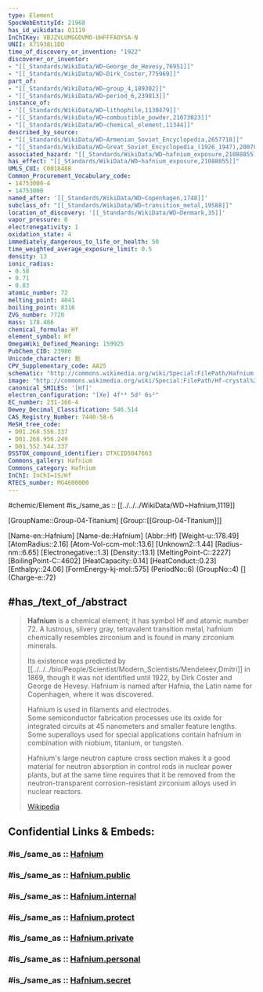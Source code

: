 ```yaml
---
type: Element
SpocWebEntityId: 21968
has_id_wikidata: Q1119
InChIKey: VBJZVLUMGGDVMO-UHFFFAOYSA-N
UNII: X71938L1DO
time_of_discovery_or_invention: "1922"
discoverer_or_inventor:
- "[[_Standards/WikiData/WD~George_de_Hevesy,76951]]"
- "[[_Standards/WikiData/WD~Dirk_Coster,775969]]"
part_of:
- "[[_Standards/WikiData/WD~group_4,189302]]"
- "[[_Standards/WikiData/WD~period_6,239813]]"
instance_of:
- '[[_Standards/WikiData/WD~lithophile,1130479]]'
- "[[_Standards/WikiData/WD~combustible_powder,21073023]]"
- "[[_Standards/WikiData/WD~chemical_element,11344]]"
described_by_source:
- "[[_Standards/WikiData/WD~Armenian_Soviet_Encyclopedia,2657718]]"
- "[[_Standards/WikiData/WD~Great_Soviet_Encyclopedia_(1926_1947),20078554]]"
associated_hazard: "[[_Standards/WikiData/WD~hafnium_exposure,21088855]]"
has_effect: "[[_Standards/WikiData/WD~hafnium_exposure,21088855]]"
UMLS_CUI: C0018488
Common_Procurement_Vocabulary_code:
- 14753000-4
- 14753000
named_after: '[[_Standards/WikiData/WD~Copenhagen,1748]]'
subclass_of: "[[_Standards/WikiData/WD~transition_metal,19588]]"
location_of_discovery: '[[_Standards/WikiData/WD~Denmark,35]]'
vapor_pressure: 0
electronegativity: 1
oxidation_state: 4
immediately_dangerous_to_life_or_health: 50
time_weighted_average_exposure_limit: 0.5
density: 13
ionic_radius:
- 0.58
- 0.71
- 0.83
atomic_number: 72
melting_point: 4041
boiling_point: 8316
ZVG_number: 7720
mass: 178.486
chemical_formula: Hf
element_symbol: Hf
OmegaWiki_Defined_Meaning: 159925
PubChem_CID: 23986
Unicode_character: 鉿
CPV_Supplementary_code: AA25
schematic: "http://commons.wikimedia.org/wiki/Special:FilePath/Hafnium.svg"
image: "http://commons.wikimedia.org/wiki/Special:FilePath/Hf-crystal%20bar.jpg"
canonical_SMILES: '[Hf]'
electron_configuration: "[Xe] 4f¹⁴ 5d² 6s²"
EC_number: 231-166-4
Dewey_Decimal_Classification: 546.514
CAS_Registry_Number: 7440-58-6
MeSH_tree_code:
- D01.268.556.337
- D01.268.956.249
- D01.552.544.337
DSSTOX_compound_identifier: DTXCID5047663
Commons_gallery: Hafnium
Commons_category: Hafnium
InChI: InChI=1S/Hf
RTECS_number: MG4600000
---
```


#chemic/Element 
#is_/same_as :: [[../../../WikiData/WD~Hafnium,1119]] 

[GroupName::Group-04-Titanium]
[Group::[[Group-04-Titanium]]]


[Name-en::Hafnium]
[Name-de::Hafnium]
(Abbr::Hf)
[Weight-u::178.49]
[AtomRadius::2.16]
[Atom-Vol-ccm-mol::13.6]
[Unknown2::1.44]
[Radius-nm::6.65]
[Electronegative::1.3]
[Density::13.1]
[MeltingPoint-C::2227]
[BoilingPoint-C::4602]
[HeatCapacity::0.14]
[HeatConduct::0.23]
[Enthalpy::24.06]
[FormEnergy-kj-mol::575]
(PeriodNo::6)
(GroupNo::4)
[]
(Charge-e::72)


## #has_/text_of_/abstract 

> **Hafnium** is a chemical element; it has symbol Hf and atomic number 72. 
> A lustrous, silvery gray, tetravalent transition metal, hafnium chemically resembles zirconium 
> and is found in many zirconium minerals. 
> 
> Its existence was predicted by [[../../../bio/People/Scientist/Modern_Scientists/Mendeleev,Dmitri]] in 1869, 
> though it was not identified until 1922, by Dirk Coster and George de Hevesy. 
> Hafnium is named after Hafnia, the Latin name for Copenhagen, where it was discovered.
>
> Hafnium is used in filaments and electrodes.  
> Some semiconductor fabrication processes use its oxide 
> for integrated circuits at 45 nanometers and smaller feature lengths. 
> Some superalloys used for special applications 
> contain hafnium in combination with niobium, titanium, or tungsten.
>
> Hafnium's large neutron capture cross section 
> makes it a good material for neutron absorption in control rods in nuclear power plants, 
> but at the same time requires that it be 
> removed from the neutron-transparent corrosion-resistant zirconium alloys used in nuclear reactors.
>
> [Wikipedia](https://en.wikipedia.org/wiki/Hafnium)


## Confidential Links & Embeds: 

### #is_/same_as :: [Hafnium](/_Standards/chemic/chemic~Elements/Group-04-Titanium/Hafnium.md) 

### #is_/same_as :: [Hafnium.public](/_public/chemic/chemic~Elements/Group-04-Titanium/Hafnium.public.md) 

### #is_/same_as :: [Hafnium.internal](/_internal/chemic/chemic~Elements/Group-04-Titanium/Hafnium.internal.md) 

### #is_/same_as :: [Hafnium.protect](/_protect/chemic/chemic~Elements/Group-04-Titanium/Hafnium.protect.md) 

### #is_/same_as :: [Hafnium.private](/_private/chemic/chemic~Elements/Group-04-Titanium/Hafnium.private.md) 

### #is_/same_as :: [Hafnium.personal](/_personal/chemic/chemic~Elements/Group-04-Titanium/Hafnium.personal.md) 

### #is_/same_as :: [Hafnium.secret](/_secret/chemic/chemic~Elements/Group-04-Titanium/Hafnium.secret.md)

